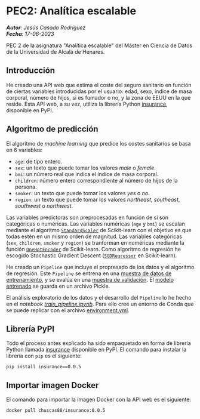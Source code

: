 # PEC2: Analítica escalable

***Autor**: Jesús Casado Rodríguez*<br>
***Fecha**: 17-06-2023*<br>

PEC 2 de la asignatura "Analítica escalable" del Máster en Ciencia de Datos de la Universidad de Alcalá de Henares.

## Introducción

He creado una API web que estima el coste del seguro sanitario en función de ciertas variables introducidas por el usuario: edad, sexo, índice de masa corporal, número de hijos, si es fumador o no, y la zona de EEUU en la que reside. Esta API web, a su vez, utiliza la librería Python [insurance](https://pypi.org/project/insurance/0.0.5/), disponible en PyPI. 

## Algoritmo de predicción

El algoritmo de _machine learning_ que predice los costes sanitarios se basa en 6 variables:

* `age`: de tipo entero.
* `sex`: un texto que puede tomar los valores _male_ o _female_.
* `bmi`: un número real que indica el índice de masa corporal.
* `children`: número entero correspondiente al número de hijos de la persona.
* `smoker`: un texto que puede tomar los valores _yes_ o _no_.
* `region`: un texto que puede tomar los valores _northeast_, _southeast_, _southwest_ o _northwest_.

Las variables predictoras son preprocesadas en función de si son categóricas o numéricas. Las variables numéricas (`age` y `bmi`) se escalan mediante el algoritmo [`StandardScaler`](https://scikit-learn.org/stable/modules/generated/sklearn.preprocessing.StandardScaler.html) de Scikit-learn con el objetivo es que todas estén en un mismo orden de magnitud. Las variables categóricas (`sex`, `children`, `smoker` y `region`) se tranforman en numéricas mediante la función [`OneHotEncoder`](https://scikit-learn.org/stable/modules/generated/sklearn.preprocessing.OneHotEncoder.html#sklearn.preprocessing.OneHotEncoder) de Scikit-learn. Como algoritmo de regresión he escogido Stochastic Gradient Descent ([`SGDRegressor`](https://scikit-learn.org/stable/modules/generated/sklearn.linear_model.SGDRegressor.html#sklearn.linear_model.SGDRegressor) en Scikit-learn). 

He creado un `Pipeline` que incluye el propresado de los datos y el algoritmo de regresión. Este `Pipeline` se entrena en una [muestra de datos de entrenamiento](https://github.com/casadoj/analitica_escalable/blob/main/library/my_model/datasets/train.csv), y se evalúa en una [muestra de validación](https://github.com/casadoj/analitica_escalable/blob/main/library/my_model/datasets/test.csv). El [modelo entrenado](https://github.com/casadoj/analitica_escalable/tree/main/library/my_model/trained_models) se guarda en un archivo Pickle.

El análisis exploratorio de los datos y el desarrollo del `Pipeline` lo he hecho en el _notebook_ [_train_pipeline.ipynb_](https://github.com/casadoj/analitica_escalable/blob/main/notebook/train_pipeline.ipynb). Para ello creé un entorno de Conda que se puede replicar con el archivo [environment.yml](https://github.com/casadoj/analitica_escalable/blob/main/env/environment.yml).

## Librería PyPI

Todo el proceso antes explicado ha sido empaquetado en forma de librería Python llamada [insurance](https://pypi.org/project/insurance/0.0.5/) disponible en PyPI. El comando para instalar la librería con `pip` es el siguiente:

```pip install insurance==0.0.5```

## Importar imagen Docker

El comando para importar la imagen Docker con la API web es el siguiente:

```docker pull chuscas88/insurance:0.0.5```


